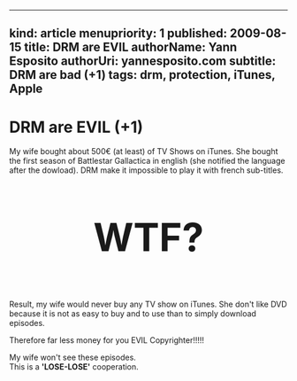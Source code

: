 -----
kind: article
menupriority: 1
published: 2009-08-15
title: DRM are EVIL
authorName: Yann Esposito
authorUri: yannesposito.com
subtitle: DRM are bad (+1)
tags: drm, protection, iTunes, Apple 
-----
# DRM are EVIL (+1)

My wife bought about 500€ (at least) of TV Shows on iTunes. She bought the first season of Battlestar Gallactica in english (she notified the language after the dowload). DRM make it impossible to play it with french sub-titles. 

<div class="encadre">
    <p style="text-align: center; font-size: 5em"><strong>WTF?</strong></p>
</div>

Result, my wife would never buy any TV show on iTunes. She don't like DVD because it is not as easy to buy and to use than to simply download episodes.

<div class="encadre">

Therefore far less money for you EVIL Copyrighter!!!!!

</div>

My wife won't see these episodes.<br/>
This is a <strong>'LOSE-LOSE'</strong> cooperation.
